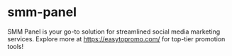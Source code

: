 # smm-panel
SMM Panel is your go-to solution for streamlined social media marketing services. Explore more at https://easytopromo.com/ for top-tier promotion tools!
